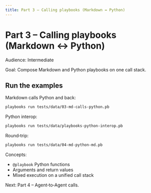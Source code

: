 ```yaml
---
title: Part 3 – Calling playbooks (Markdown ↔ Python)
---
```


# Part 3 – Calling playbooks (Markdown ↔ Python)

Audience: Intermediate

Goal: Compose Markdown and Python playbooks on one call stack.

## Run the examples

Markdown calls Python and back:

```bash
playbooks run tests/data/03-md-calls-python.pb
```

Python interop:

```bash
playbooks run tests/data/playbooks-python-interop.pb
```

Round‑trip:

```bash
playbooks run tests/data/04-md-python-md.pb
```

Concepts:

- `@playbook` Python functions
- Arguments and return values
- Mixed execution on a unified call stack

Next: Part 4 – Agent‑to‑Agent calls.


